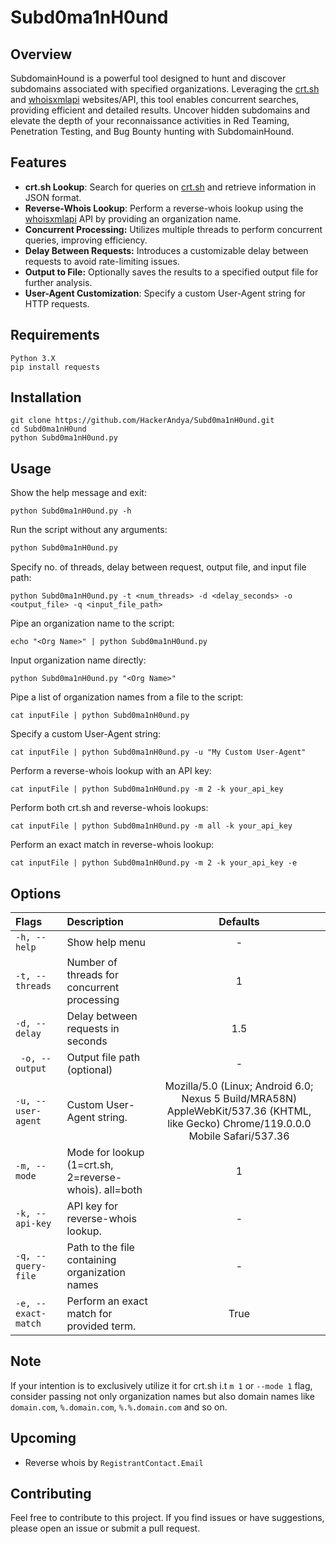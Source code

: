 
# Subd0ma1nH0und

## Overview

SubdomainHound is a powerful tool designed to hunt and discover subdomains associated with specified organizations. Leveraging the [crt.sh](https://crt.sh) and [whoisxmlapi](https://www.whoisxmlapi.com) websites/API, this tool enables concurrent searches, providing efficient and detailed results. Uncover hidden subdomains and elevate the depth of your reconnaissance activities in Red Teaming, Penetration Testing, and Bug Bounty hunting with SubdomainHound.

## Features

-   **crt.sh Lookup**: Search for queries on [crt.sh](https://crt.sh/) and retrieve information in JSON format.
-   **Reverse-Whois Lookup**: Perform a reverse-whois lookup using the [whoisxmlapi](https://www.whoisxmlapi.com) API by providing an organization name.
- **Concurrent Processing:** Utilizes multiple threads to perform concurrent queries, improving efficiency.
- **Delay Between Requests:** Introduces a customizable delay between requests to avoid rate-limiting issues.
- **Output to File:** Optionally saves the results to a specified output file for further analysis.
- **User-Agent Customization**: Specify a custom User-Agent string for HTTP requests.

## Requirements
```
Python 3.X
pip install requests
```

## Installation

```
git clone https://github.com/HackerAndya/Subd0ma1nH0und.git
cd Subd0ma1nH0und
python Subd0ma1nH0und.py
```

## Usage

Show the help message and exit:
```
python Subd0ma1nH0und.py -h
```
Run the script without any arguments:
```bash
python Subd0ma1nH0und.py
```
Specify no. of threads, delay between request, output file, and input file path:
```
python Subd0ma1nH0und.py -t <num_threads> -d <delay_seconds> -o <output_file> -q <input_file_path>
```
Pipe an organization name to the script:
```
echo "<Org Name>" | python Subd0ma1nH0und.py
```
Input organization name directly:
```
python Subd0ma1nH0und.py "<Org Name>"
```
Pipe a list of organization names from a file to the script:
```
cat inputFile | python Subd0ma1nH0und.py
```
Specify a custom User-Agent string:
```
cat inputFile | python Subd0ma1nH0und.py -u "My Custom User-Agent"
```
Perform a reverse-whois lookup with an API key:
```
cat inputFile | python Subd0ma1nH0und.py -m 2 -k your_api_key
```
Perform both crt.sh and reverse-whois lookups:
```
cat inputFile | python Subd0ma1nH0und.py -m all -k your_api_key
```
Perform an exact match in reverse-whois lookup:
```
cat inputFile | python Subd0ma1nH0und.py -m 2 -k your_api_key -e
```


## Options
| Flags              | Description | Defaults |
| :---------------- | :------ | :----: |
|`-h, --help  ` |Show help menu   | - |
|`-t, --threads  ` |Number of threads for concurrent processing   | 1 |
|` -d, --delay `  |   Delay between requests in seconds	   | 1.5 |
|` -o, --output`  |  Output file path (optional)	   | - |
|`-u, --user-agent`|Custom User-Agent string.|Mozilla/5.0 (Linux; Android 6.0; Nexus 5 Build/MRA58N) AppleWebKit/537.36 (KHTML, like Gecko) Chrome/119.0.0.0 Mobile Safari/537.36|
|`-m, --mode`|Mode for lookup (1=crt.sh, 2=reverse-whois). all=both|1|
|`-k, --api-key`|API key for reverse-whois lookup.|-|
| `-q, --query-file` |  Path to the file containing organization names| - |
|`-e, --exact-match`|Perform an exact match for provided term.|True|

## Note
If your intention is to exclusively utilize it for crt.sh i.t `m 1` or `--mode 1` flag, consider passing not only organization names but also domain names like `domain.com`, `%.domain.com`, `%.%.domain.com` and so on.

## Upcoming
- Reverse whois by `RegistrantContact.Email`

## Contributing
Feel free to contribute to this project. If you find issues or have suggestions, please open an issue or submit a pull request.
